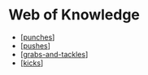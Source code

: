 # Web of Knowledge

- [[punches]]
- [[pushes]]
- [[grabs-and-tackles]]
- [[kicks]]

[//begin]: # "Autogenerated link references for markdown compatibility"
[punches]: web-of-knowledge/punches "Punches 👊"
[pushes]: web-of-knowledge/pushes "Pushes"
[grabs-and-tackles]: web-of-knowledge/grabs-and-tackles "Grabs and Tackles 🤝"
[kicks]: web-of-knowledge/kicks "Web of Knowledge: Kicks"
[//end]: # "Autogenerated link references"


